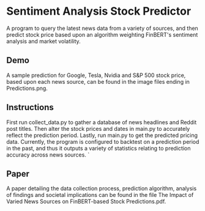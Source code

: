 # Sentiment Analysis Stock Predictor
A program to query the latest news data from a variety of sources, and then predict stock price based
upon an algorithm weighting FinBERT's sentiment analysis and market volatility.

## Demo
A sample prediction for Google, Tesla, Nvidia and S&P 500 stock price, based upon each news source,
can be found in the image files ending in Predictions.png.

## Instructions
First run collect_data.py to gather a database of news headlines and Reddit post titles. Then alter
the stock prices and dates in main.py to accurately reflect the prediction period. Lastly, run main.py
to get the predicted pricing data. Currently, the program is configured to backtest on a prediction period
in the past, and thus it outputs a variety of statistics relating to prediction accuracy across news sources.
`
## Paper
A paper detailing the data collection process, prediction algorithm, analysis of findings and societal implications
can be found in the file The Impact of Varied News Sources on FinBERT-based Stock Predictions.pdf.